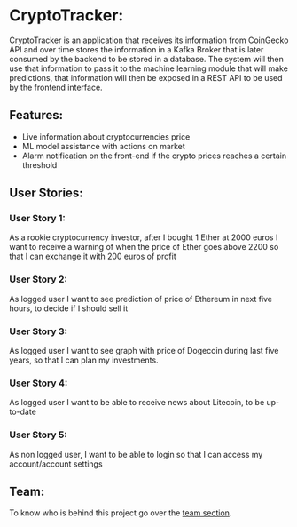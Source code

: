 <h1>CryptoTracker:</h1>

CryptoTracker is an application that receives its information from CoinGecko API and over time stores the information in a Kafka Broker that is later consumed by the backend to be
stored in a database. The system will then use that information to pass it to the machine learning module that will make predictions, that information will then be exposed in a REST API
to be used by the frontend interface.

<h2>Features:</h2>
<ul>
  <li>Live information about cryptocurrencies price</li>
  <li>ML model assistance with actions on market</li>
  <li>Alarm notification on the front-end if the crypto prices reaches a certain threshold</li>
</ul>

<h2>User Stories:</h2>
<h3>User Story 1:</h3>
<p>As a rookie cryptocurrency investor, after I bought 1 Ether at 2000 euros I want to receive a warning of when the price of Ether goes above 2200 so that I can exchange it with 200 euros of profit</p>
<h3>User Story 2:</h3>
<p>As logged user I want to see prediction of price of Ethereum in next five hours, to decide if I should sell it</p>
<h3>User Story 3:</h3>
<p>As logged user I want to see graph with price of Dogecoin during last five years, so that I can plan my investments.</p>
<h3>User Story 4:</h3>
<p>As logged user I want to be able to receive news about Litecoin, to be up-to-date</p>
<h3>User Story 5:</h3>
<p>As non logged user, I want to be able to login so that I can access my account/account settings</p>



<h2>Team:</h2>
To know who is behind this project go over the <a href="https://github.com/DevMUA/CryptoTracker/blob/main/documentation/team/about.md">team section</a>.
